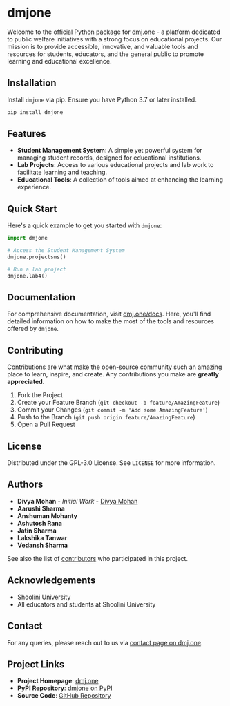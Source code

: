 # dmjone

Welcome to the official Python package for [dmj.one](https://dmj.one) - a platform dedicated to public welfare initiatives with a strong focus on educational projects. Our mission is to provide accessible, innovative, and valuable tools and resources for students, educators, and the general public to promote learning and educational excellence.

## Installation

Install `dmjone` via pip. Ensure you have Python 3.7 or later installed.

```bash
pip install dmjone
```

## Features

- **Student Management System**: A simple yet powerful system for managing student records, designed for educational institutions.
- **Lab Projects**: Access to various educational projects and lab work to facilitate learning and teaching.
- **Educational Tools**: A collection of tools aimed at enhancing the learning experience.

## Quick Start

Here's a quick example to get you started with `dmjone`:

```python
import dmjone

# Access the Student Management System
dmjone.projectsms()

# Run a lab project
dmjone.lab4()
```

## Documentation

For comprehensive documentation, visit [dmj.one/docs](https://dmj.one/docs). Here, you'll find detailed information on how to make the most of the tools and resources offered by `dmjone`.

## Contributing

Contributions are what make the open-source community such an amazing place to learn, inspire, and create. Any contributions you make are **greatly appreciated**.

1. Fork the Project
2. Create your Feature Branch (`git checkout -b feature/AmazingFeature`)
3. Commit your Changes (`git commit -m 'Add some AmazingFeature'`)
4. Push to the Branch (`git push origin feature/AmazingFeature`)
5. Open a Pull Request

## License

Distributed under the GPL-3.0 License. See `LICENSE` for more information.

## Authors

- **Divya Mohan** - *Initial Work* - [Divya Mohan](https://github.com/divyamohan1993)
- **Aarushi Sharma**
- **Anshuman Mohanty**
- **Ashutosh Rana**
- **Jatin Sharma**
- **Lakshika Tanwar**
- **Vedansh Sharma**

See also the list of [contributors](https://github.com/dmjone/dmjone_pypi/contributors) who participated in this project.

## Acknowledgements

- Shoolini University
- All educators and students at Shoolini University

## Contact

For any queries, please reach out to us via [contact page on dmj.one](https://dmj.one/contact).

## Project Links

- **Project Homepage**: [dmj.one](https://dmj.one)
- **PyPI Repository**: [dmjone on PyPI](https://pypi.org/project/dmjone/)
- **Source Code**: [GitHub Repository](https://github.com/dmjone/dmjone_pypi)

